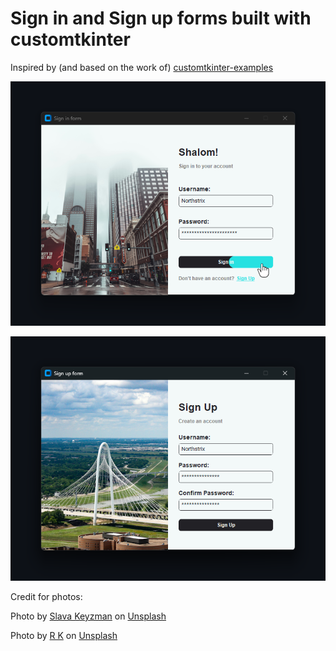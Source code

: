 # Sign in and Sign up forms built with customtkinter

Inspired by (and based on the work of) [customtkinter-examples](https://github.com/RoyChng/customtkinter-examples)

![image text](https://github.com/Northstrix/customtkinter-sign-in-and-sign-up-forms/blob/master/Images/Sign%20in%20form.png)

![image text](https://github.com/Northstrix/customtkinter-sign-in-and-sign-up-forms/blob/master/Images/sign%20up%20form.png)

Credit for photos:

Photo by <a href="https://unsplash.com/@slavasfotos?utm_content=creditCopyText&utm_medium=referral&utm_source=unsplash">Slava Keyzman</a> on <a href="https://unsplash.com/photos/cars-on-road-near-high-rise-buildings-during-daytime-AxpiddAYfg8?utm_content=creditCopyText&utm_medium=referral&utm_source=unsplash">Unsplash</a>

Photo by <a href="https://unsplash.com/@farmtrue?utm_content=creditCopyText&utm_medium=referral&utm_source=unsplash">R K</a> on <a href="https://unsplash.com/photos/aerial-view-of-city-buildings-during-daytime-lFtdsMzJlGk?utm_content=creditCopyText&utm_medium=referral&utm_source=unsplash">Unsplash</a>
